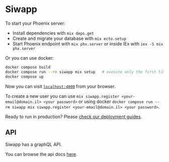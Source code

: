 # Siwapp

To start your Phoenix server:

  * Install dependencies with `mix deps.get`
  * Create and migrate your database with `mix ecto.setup`
  * Start Phoenix endpoint with `mix phx.server` or inside IEx with `iex -S mix phx.server`

Or you can use docker:

```bash
docker compose build
docker compose run --rm siwapp mix setup   # execute only the first time
docker compose up
```

Now you can visit [`localhost:4000`](http://localhost:4000) from your browser.

To create a new user you can use `mix siwapp.register <your-email@domain.il> <your password>` or
using docker `docker compose run --rm siwapp mix siwapp.register <your-email@domain.il> <your password>`.

Ready to run in production? Please [check our deployment guides](https://hexdocs.pm/phoenix/deployment.html).

## API

Siwapp has a graphQL API.

You can browse the api docs [here](https://htmlpreview.github.io/?https://github.com/siwapp/siwapp/blob/master/api_docs/public/index.html).

